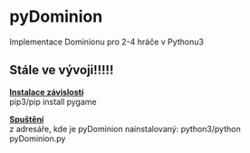 <h1>pyDominion</h1>
<p>
Implementace Dominionu pro 2-4 hráče v Pythonu3
<h2>Stále ve vývoji!!!!!</h2>
<p>
<b><u>Instalace závislostí</u></b><br>
pip3/pip install pygame
</p>
<p>
<b><u>Spuštění</u></b><br>
z adresáře, kde je pyDominion nainstalovaný: python3/python pyDominion.py
</p>
